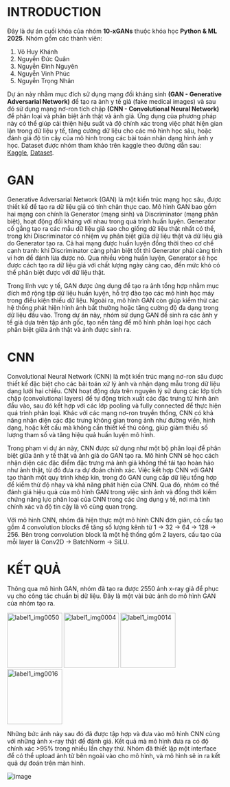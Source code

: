 # INTRODUCTION
Đây là dự án cuối khóa của nhóm **10-xGANs** thuộc khóa học **Python & ML 2025**. Nhóm gồm các thành viên:
1. Võ Huy Khánh
2. Nguyễn Đức Quân
3. Nguyễn Đình Nguyên
4. Nguyễn Vinh Phúc
5. Nguyễn Trọng Nhân

Dự án này nhằm mục đích sử dụng mạng đối kháng sinh **(GAN - Generative Adversarial Network)** để tạo ra ảnh y tế giả (fake medical images) và sau đó sử dụng mạng nơ-ron tích chập **(CNN - Convolutional Neural Network)** để phân loại và phân biệt ảnh thật và ảnh giả.
Ứng dụng của phương pháp này có thể giúp cải thiện hiệu suất và độ chính xác trong việc phát hiện gian lận trong dữ liệu y tế, tăng cường dữ liệu cho các mô hình học sâu, hoặc đánh giá độ tin cậy của mô hình trong các bài toán nhận dạng hình ảnh y học. Dataset được nhóm tham khảo trên kaggle theo đường dẫn sau: [Kaggle](https://www.kaggle.com/datasets/paultimothymooney/chest-xray-pneumonia?select=chest_xray), [Dataset](https://drive.google.com/drive/folders/1UaS3t29I_5EK99yVaaxd8sNKlCrpPFsD?usp=sharing).
# GAN
Generative Adversarial Network (GAN) là một kiến trúc mạng học sâu, được thiết kế để tạo ra dữ liệu giả có tính chân thực cao. Mô hình GAN bao gồm hai mạng con chính là Generator (mạng sinh) và Discriminator (mạng phân biệt), hoạt động đối kháng với nhau trong quá trình huấn luyện. Generator cố gắng tạo ra các mẫu dữ liệu giả sao cho giống dữ liệu thật nhất có thể, trong khi Discriminator có nhiệm vụ phân biệt giữa dữ liệu thật và dữ liệu giả do Generator tạo ra. Cả hai mạng được huấn luyện đồng thời theo cơ chế cạnh tranh: khi Discriminator càng phân biệt tốt thì Generator phải càng tinh vi hơn để đánh lừa được nó. Qua nhiều vòng huấn luyện, Generator sẽ học được cách tạo ra dữ liệu giả với chất lượng ngày càng cao, đến mức khó có thể phân biệt được với dữ liệu thật.

Trong lĩnh vực y tế, GAN được ứng dụng để tạo ra ảnh tổng hợp nhằm mục đích mở rộng tập dữ liệu huấn luyện, hỗ trợ đào tạo các mô hình học máy trong điều kiện thiếu dữ liệu. Ngoài ra, mô hình GAN còn giúp kiểm thử các hệ thống phát hiện hình ảnh bất thường hoặc tăng cường độ đa dạng trong dữ liệu đầu vào. Trong dự án này, nhóm sử dụng GAN để sinh ra các ảnh y tế giả dựa trên tập ảnh gốc, tạo nền tảng để mô hình phân loại học cách phân biệt giữa ảnh thật và ảnh được sinh ra.

# CNN

Convolutional Neural Network (CNN) là một kiến trúc mạng nơ-ron sâu được thiết kế đặc biệt cho các bài toán xử lý ảnh và nhận dạng mẫu trong dữ liệu dạng lưới hai chiều. CNN hoạt động dựa trên nguyên lý sử dụng các lớp tích chập (convolutional layers) để tự động trích xuất các đặc trưng từ hình ảnh đầu vào, sau đó kết hợp với các lớp pooling và fully connected để thực hiện quá trình phân loại. Khác với các mạng nơ-ron truyền thống, CNN có khả năng nhận diện các đặc trưng không gian trong ảnh như đường viền, hình dạng, hoặc kết cấu mà không cần thiết kế thủ công, giúp giảm thiểu số lượng tham số và tăng hiệu quả huấn luyện mô hình.

Trong phạm vi dự án này, CNN được sử dụng như một bộ phân loại để phân biệt giữa ảnh y tế thật và ảnh giả do GAN tạo ra. Mô hình CNN sẽ học cách nhận diện các đặc điểm đặc trưng mà ảnh giả không thể tái tạo hoàn hảo như ảnh thật, từ đó đưa ra dự đoán chính xác. Việc kết hợp CNN với GAN tạo thành một quy trình khép kín, trong đó GAN cung cấp dữ liệu tổng hợp để kiểm thử độ nhạy và khả năng phát hiện của CNN. Qua đó, nhóm có thể đánh giá hiệu quả của mô hình GAN trong việc sinh ảnh và đồng thời kiểm chứng năng lực phân loại của CNN trong các ứng dụng y tế, nơi mà tính chính xác và độ tin cậy là vô cùng quan trọng.

Với mô hình CNN, nhóm đã hiện thực một mô hình CNN đơn giản, có cấu tạo gồm 4 convolution blocks để tăng số lượng kênh từ 1 -> 32 -> 64 -> 128 -> 256. Bên trong convolution block là một hệ thống gồm
2 layers, cấu tạo của mỗi layer là Conv2D -> BatchNorm -> SiLU. 

# KẾT QUẢ

Thông qua mô hình GAN, nhóm đã tạo ra được 2550 ảnh x-ray giả để phục vụ cho công tác chuẩn bị dữ liệu. Đây là một vài bức ảnh do mô hình GAN của nhóm tạo ra.

<img width="128" height="128" alt="label1_img0050" src="https://github.com/user-attachments/assets/3d9e6ba7-f7f1-4146-8946-ec9364bb8faf" />
<img width="128" height="128" alt="label1_img0004" src="https://github.com/user-attachments/assets/f824866a-37cb-47dc-afd2-6f2d8bc68578" />
<img width="128" height="128" alt="label1_img0014" src="https://github.com/user-attachments/assets/46350f21-7145-45a0-b43c-3e3e0e42353a" />
<img width="128" height="128" alt="label1_img0016" src="https://github.com/user-attachments/assets/b978c1c7-3bad-45a1-92e9-542d05505ec2" />

Những bức ảnh này sau đó đã được tập hợp và đưa vào mô hình CNN cùng với những ảnh x-ray thật để đánh giá. Kết quả mà mô hình đưa ra có độ chính xác >95% trong nhiều lần chạy thử. Nhóm đã thiết lập một interface để có thể upload ảnh từ bên ngoài vào cho mô hình, và mô hình sẽ in ra kết quả dự đoán trên màn hình.

![image](https://github.com/user-attachments/assets/6e091eb5-e98e-4968-b367-18e2047938d0)

